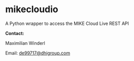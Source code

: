 # mikecloudio
A Python wrapper to access the MIKE Cloud Live REST API


**Contact:** 

Maximilian Winderl
  
Email: de99717@dhigroup.com

